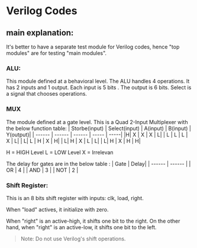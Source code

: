 # Verilog Codes

## main explanation:
 It's better to have a separate test module for Verilog codes, hence  "top modules" are for testing "main modules". 
 ### ALU:
This module defined at a behavioral level. 
The ALU handles 4 operations. It has 2 inputs and 1 output.
Each input is 5 bits . The output is 6 bits. Select is a signal that chooses operations.
### MUX
The module defined at a gate level. 
This is a Quad 2-Input Multiplexer with the below function table:
| Storbe(input) | Select(input) | A(input) | B(input) | Y(output)|
| ------ | ------ | ------ | ----- | -----|
|H| X | X | X | L|
| L | L | L | X | L|
| L| L | H | X | H|
| L| H | X | L | L|
|  L| H | X | H | H|

H = HIGH Level
L = LOW Level
X = Irrelevan

The delay for gates are in the below table :
| Gate | Delay|
| ------ | ------ |
| OR | 4 |
| AND | 3 |
| NOT | 2 |

### Shift Register:
This is an 8 bits shift register with inputs: clk, load, right.

When "load" actives, it initialize with zero.

When "right" is an active-high, it shifts one bit to the right. On the other hand, when "right" is an active-low, it shifts one bit to the left.
> Note: Do not use Verilog's shift operations.


